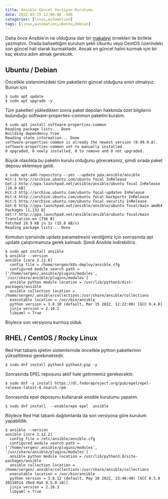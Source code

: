 ```yaml
---
title: Ansible Güncel Versiyon Kurulumu
date: 2022-05-25 12:00:00 -500
categories: [linux,automation]
tags: [linux,automation,ubuntu,debian]
---
```

Daha önce Ansible’ın ne olduğuna dair bir [makaleyi]() örnekleri ile birlikte yazmıştım. Orada bahsettiğim kurulum şekli Ubuntu veya CentOS üzerindeki son güncel hali olarak kurmaktadır. Ancak en güncel halini kurmak için bir kaç ekstra adım atmak gerekcek.

## Ubuntu / Debian

Öncelikle sistemimizdeki tüm paketlerin güncel olduğuna emin olmalıyız. Bunun için

```
$ sudo apt update
$ sudo apt upgrade -y
```

Tüm paketleri yükledikten sonra paket depoları hakkında özet bilgilerin bulunduğu software-properties-common paketini kuralım.

```
$ sudo apt install software-properties-common
Reading package lists... Done
Building dependency tree
Reading state information... Done
software-properties-common is already the newest version (0.99.9.8).
software-properties-common set to manually installed.
0 upgraded, 0 newly installed, 0 to remove and 0 not upgraded.
```

Büyük olasılıkla bu paketin kurulu olduğunu göreceksiniz, şimdi sırada paket deposu eklemeye geldi.

```
$ sudo apt-add-repository --yes --update ppa:ansible/ansible
Hit:1 http://archive.ubuntu.com/ubuntu focal InRelease
Get:2 http://ppa.launchpad.net/ansible/ansible/ubuntu focal InRelease [18.0 kB]
Hit:3 http://archive.ubuntu.com/ubuntu focal-updates InRelease
Hit:4 http://archive.ubuntu.com/ubuntu focal-backports InRelease
Hit:5 http://archive.ubuntu.com/ubuntu focal-security InRelease
Get:6 http://ppa.launchpad.net/ansible/ansible/ubuntu focal/main amd64 Packages [1,132 B]
Get:7 http://ppa.launchpad.net/ansible/ansible/ubuntu focal/main Translation-en [756 B]
Fetched 19.9 kB in 1s (15.8 kB/s)
Reading package lists... Done
```

Komutun içerisinde update parametresini verdiğimiz için sonrasında apt update çalıştırmamıza gerek kalmadı. Şimdi Ansible indirebiliriz.

```
$ sudo apt install ansible
$ ansible --version
ansible [core 2.12.6]
  config file = /home/sergen/k8s-deploy/ansible.cfg
  configured module search path = ['/home/sergen/.ansible/plugins/modules', '/usr/share/ansible/plugins/modules']
  ansible python module location = /usr/lib/python3/dist-packages/ansible
  ansible collection location = /home/sergen/.ansible/collections:/usr/share/ansible/collections
  executable location = /usr/bin/ansible
  python version = 3.8.10 (default, Mar 15 2022, 12:22:08) [GCC 9.4.0]
  jinja version = 2.10.1
  libyaml = True
```

Böylece son versiyonu kurmuş olduk.

## RHEL / CentOS / Rocky Linux

Red Hat tabanlı işletim sistemlerinde öncelikle python paketlerinin yükseltilmesi gerekmektedir.

```
$ sudo dnf install python3 python3-pip -y
```

Sonrasında EPEL reposunu aktif hale getirmemiz gerekecektir.

```
$ sudo dnf -y install https://dl.fedoraproject.org/pub/epel/epel-release-latest-8.noarch.rpm
```

Sonrasında epel deposunu kullanarak ansible kurulumu yapalım.

```
$ sudo dnf install  --enablerepo epel  ansible
```

Böylece Red Hat tabanlı dağıtımlarda da son versiyona göre kurulum yapabildik.

```
$ ansible --version
ansible [core 2.12.2]
  config file = /etc/ansible/ansible.cfg
  configured module search path = ['/home/sergen/.ansible/plugins/modules', '/usr/share/ansible/plugins/modules']
  ansible python module location = /usr/lib/python3.8/site-packages/ansible
  ansible collection location = /home/sergen/.ansible/collections:/usr/share/ansible/collections
  executable location = /usr/bin/ansible
  python version = 3.8.12 (default, May 10 2022, 23:46:40) [GCC 8.5.0 20210514 (Red Hat 8.5.0-10)]
  jinja version = 2.10.3
  libyaml = True
```
